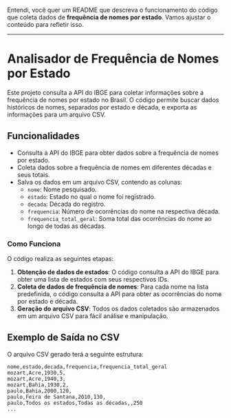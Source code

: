 Entendi, você quer um README que descreva o funcionamento do código que coleta dados de **frequência de nomes por estado**. Vamos ajustar o conteúdo para refletir isso.

---

# Analisador de Frequência de Nomes por Estado

Este projeto consulta a API do IBGE para coletar informações sobre a frequência de nomes por estado no Brasil. O código permite buscar dados históricos de nomes, separados por estado e década, e exporta as informações para um arquivo CSV.

## Funcionalidades

- Consulta a API do IBGE para obter dados sobre a frequência de nomes por estado.
- Coleta dados sobre a frequência de nomes em diferentes décadas e seus totais.
- Salva os dados em um arquivo CSV, contendo as colunas:
  - `nome`: Nome pesquisado.
  - `estado`: Estado no qual o nome foi registrado.
  - `decada`: Década do registro.
  - `frequencia`: Número de ocorrências do nome na respectiva década.
  - `frequencia_total_geral`: Soma total das ocorrências do nome ao longo de todas as décadas.


### Como Funciona

O código realiza as seguintes etapas:

1. **Obtenção de dados de estados**: O código consulta a API do IBGE para obter uma lista de estados com seus respectivos IDs.
2. **Coleta de dados de frequência de nomes**: Para cada nome na lista predefinida, o código consulta a API para obter as ocorrências do nome por estado e década.
3. **Geração do arquivo CSV**: Todos os dados coletados são armazenados em um arquivo CSV para fácil análise e manipulação.

## Exemplo de Saída no CSV

O arquivo CSV gerado terá a seguinte estrutura:

```csv
nome,estado,decada,frequencia,frequencia_total_geral
mozart,Acre,1930,5,
mozart,Acre,1940,3,
mozart,Bahia,1930,2,
paulo,Bahia,2000,120,
paulo,Feira de Santana,2010,130,
paulo,Todos os estados,Todas as décadas,,250
...
```

